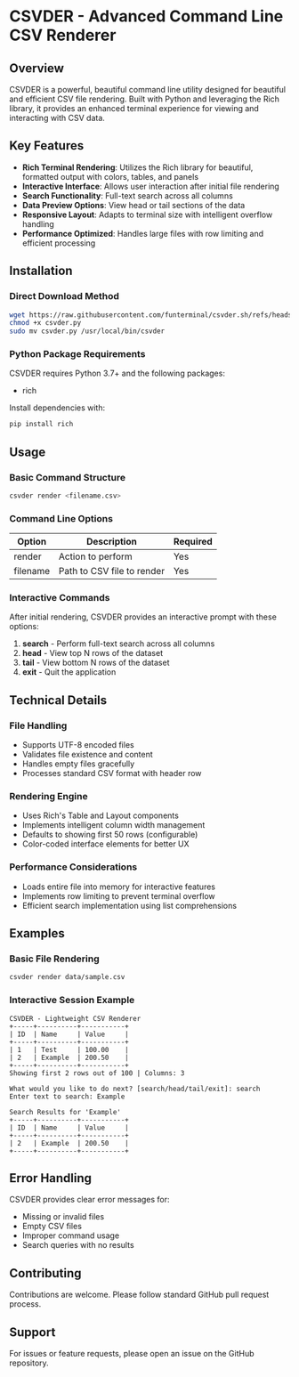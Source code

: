 # CSVDER - Advanced Command Line CSV Renderer

## Overview

CSVDER is a powerful, beautiful command line utility designed for beautiful and efficient CSV file rendering. Built with Python and leveraging the Rich library, it provides an enhanced terminal experience for viewing and interacting with CSV data.

## Key Features

- **Rich Terminal Rendering**: Utilizes the Rich library for beautiful, formatted output with colors, tables, and panels
- **Interactive Interface**: Allows user interaction after initial file rendering
- **Search Functionality**: Full-text search across all columns
- **Data Preview Options**: View head or tail sections of the data
- **Responsive Layout**: Adapts to terminal size with intelligent overflow handling
- **Performance Optimized**: Handles large files with row limiting and efficient processing

## Installation

### Direct Download Method

```bash
wget https://raw.githubusercontent.com/funterminal/csvder.sh/refs/heads/main/src/csvder.py
chmod +x csvder.py
sudo mv csvder.py /usr/local/bin/csvder
```

### Python Package Requirements

CSVDER requires Python 3.7+ and the following packages:
- rich

Install dependencies with:

```bash
pip install rich
```

## Usage

### Basic Command Structure

```bash
csvder render <filename.csv>
```

### Command Line Options

| Option    | Description                          | Required |
|-----------|--------------------------------------|----------|
| render    | Action to perform                   | Yes      |
| filename  | Path to CSV file to render          | Yes      |

### Interactive Commands

After initial rendering, CSVDER provides an interactive prompt with these options:

1. **search** - Perform full-text search across all columns
2. **head** - View top N rows of the dataset
3. **tail** - View bottom N rows of the dataset
4. **exit** - Quit the application

## Technical Details

### File Handling

- Supports UTF-8 encoded files
- Validates file existence and content
- Handles empty files gracefully
- Processes standard CSV format with header row

### Rendering Engine

- Uses Rich's Table and Layout components
- Implements intelligent column width management
- Defaults to showing first 50 rows (configurable)
- Color-coded interface elements for better UX

### Performance Considerations

- Loads entire file into memory for interactive features
- Implements row limiting to prevent terminal overflow
- Efficient search implementation using list comprehensions

## Examples

### Basic File Rendering

```bash
csvder render data/sample.csv
```

### Interactive Session Example

```
CSVDER - Lightweight CSV Renderer
+-----+----------+-----------+
| ID  | Name     | Value     |
+-----+----------+-----------+
| 1   | Test     | 100.00    |
| 2   | Example  | 200.50    |
+-----+----------+-----------+
Showing first 2 rows out of 100 | Columns: 3

What would you like to do next? [search/head/tail/exit]: search
Enter text to search: Example

Search Results for 'Example'
+-----+----------+-----------+
| ID  | Name     | Value     |
+-----+----------+-----------+
| 2   | Example  | 200.50    |
+-----+----------+-----------+
```

## Error Handling

CSVDER provides clear error messages for:
- Missing or invalid files
- Empty CSV files
- Improper command usage
- Search queries with no results

## Contributing

Contributions are welcome. Please follow standard GitHub pull request process.

## Support

For issues or feature requests, please open an issue on the GitHub repository.